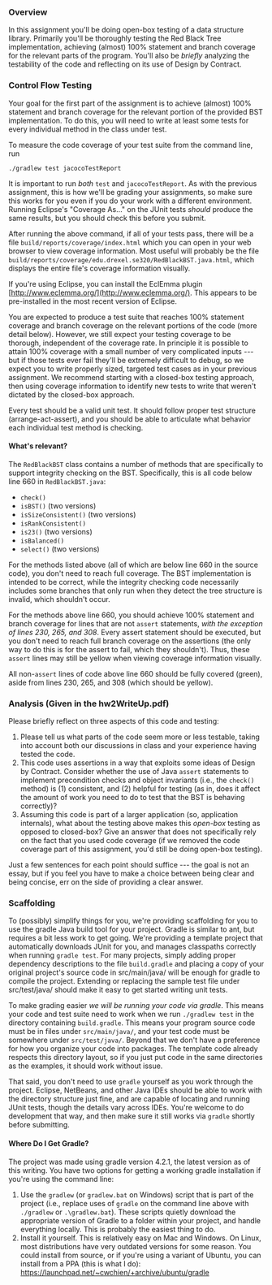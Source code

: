 ### Overview
In this assignment you'll be doing open-box testing of a data structure library.
Primarily you'll be thoroughly testing the Red Black Tree implementation, achieving (almost) 100% statement and branch coverage for the relevant parts of the program.
You'll also be *briefly* analyzing the testability of the code and reflecting on its use of Design
by Contract.

### Control Flow Testing
Your goal for the first part of the assignment is to achieve (almost) 100% statement and branch coverage for the
relevant portion of the provided BST implementation.  To do this, you will need to write at least some tests for every individual method
in the class under test.

To measure the code coverage of your test suite from the command line, run

```
./gradlew test jacocoTestReport
```

It is important to run *both* ```test``` and ```jacocoTestReport```.  As with the previous
assignment, this is how we'll be grading your assignments, so make sure this works for you even if
you do your work with a different environment.  Running Eclipse's "Coverage As..." on the JUnit tests *should* produce the same results, but you should check this before you submit.

After running the above command, if all of your tests pass, there will be a file
```build/reports/coverage/index.html``` which you can open in your web browser to view coverage
information.  Most useful will probably be the file ```build/reports/coverage/edu.drexel.se320/RedBlackBST.java.html```, which displays the entire file's coverage information visually.

If you're using Eclipse, you can install the EclEmma plugin [http://www.eclemma.org/](http://www.eclemma.org/).  This appears to be pre-installed in the most recent version of Eclipse.

You are expected to produce a test suite that reaches 100% statement coverage and branch coverage on the relevant
portions of the code (more detail below).  However, we still
expect your testing coverage to be thorough, independent of the coverage rate.  In principle it is possible to attain 100% coverage
with a small number of very complicated inputs --- but if those tests ever fail they'll be
extremely difficult to debug, so we expect you to write properly sized, targeted test cases as in
your previous assignment.  We recommend starting with a closed-box testing approach, then using
coverage information to identify new tests to write that weren't dictated by the closed-box approach.

Every test should be a valid unit test.  It should follow proper test structure (arrange-act-assert), and you should be able to articulate what behavior each individual test method is checking.

#### What's relevant?
The ```RedBlackBST``` class contains a number of methods that are specifically to support integrity
checking on the BST.  Specifically, this is all code below line 660 in ```RedBlackBST.java```:

- ```check()```
- ```isBST()``` (two versions)
- ```isSizeConsistent()``` (two versions)
- ```isRankConsistent()```
- ```is23()``` (two versions)
- ```isBalanced()```
- ```select()``` (two versions)

For the methods listed above (all of which are below line 660 in the source code), you don't need to
reach full coverage.  The BST implementation is intended to be correct, while the integrity checking
code necessarily includes some branches that only run when they detect the tree structure is
invalid, which shouldn't occur.

For the methods above line 660, you should achieve 100% statement and branch coverage for lines that
are not ```assert``` statements, *with the exception of lines 230, 265, and 308*. 
Every assert statement should be executed, but you don't need to
reach full branch coverage on the assertions (the only way to do this is for the assert to fail,
which they shouldn't).  Thus, these ```assert``` lines may still be yellow when viewing coverage
information visually.

All non-```assert``` lines of code above line 660 should be fully covered (green), aside from lines 230, 265, and 308 (which should be yellow).

### Analysis (Given in the hw2WriteUp.pdf)
Please briefly reflect on three aspects of this code and testing:

1. Please tell us what parts of the code seem more or less testable, taking into account both our discussions in class and your experience having tested the code.  
2. This code uses assertions in a way that exploits some ideas of Design by Contract.  Consider whether the use of Java ```assert``` statements to implement precondition checks and object invariants (i.e., the ```check()``` method) is (1) consistent, and (2) helpful for testing (as in, does it affect the amount of work you need to do to test that the BST is behaving correctly)?
3. Assuming this code is part of a larger application (so, application internals), what about the testing above makes this *open-box* testing as opposed to closed-box?  Give an answer that does not specifically rely on the fact that you used code coverage (if we removed the code coverage part of this assignment, you'd still be doing open-box testing).

Just a few sentences for each point should suffice ---
the goal is not an essay, but if you feel you have to make a choice between being clear and being
concise, err on the side of providing a clear answer.


### Scaffolding
To (possibly) simplify things for you, we're providing scaffolding for you to use the gradle Java build tool for your project.  Gradle is similar to ant, but requires a bit less work to get going.  We're providing a template project that automatically downloads JUnit for you, and manages classpaths correctly when running ```gradle test```.  For many projects, simply adding proper dependency descriptions to the file ```build.gradle``` and placing a copy of your original project's source code in src/main/java/ will be enough for gradle to compile the project.  Extending or replacing the sample test file under src/test/java/ should make it easy to get started writing unit tests.

To make grading easier *we will be running your code via gradle*.  This means your code and test
suite need to work when we run ```./gradlew test``` in the directory containing ```build.gradle```.
This means your program source code must be in files under ```src/main/java/```, and your test code
must be somewhere under ```src/test/java/```.  Beyond that we don't have a preference for how you
organize your code into packages.  The template code already respects this directory layout, so if
you just put code in the same directories as the examples, it should work without issue.

That said, you don't need to use ```gradle``` yourself as you work through the project.  Eclipse,
NetBeans, and other Java IDEs should be able to work with the directory structure just fine, and
are capable of locating and running JUnit tests, though the details vary across IDEs.  You're
welcome to do development that way, and then make sure it still works via ```gradle``` shortly
before submitting.

#### Where Do I Get Gradle?
The project was made using gradle version 4.2.1, the latest version as of this writing.  You have
two options for getting a working gradle installation if you're using the command line:

1. Use the ```gradlew``` (or ```gradlew.bat``` on Windows) script that is part of the project
   (i.e., replace uses of ```gradle``` on the command line above with ```./gradlew``` or
   ```.\gradlew.bat```).  These scripts quietly download the appropriate version of Gradle to a
   folder within your project, and handle everything locally.  This is probably the easiest thing
   to do.
2. Install it yourself.  This is relatively easy on Mac and Windows.  On Linux, most distributions
   have very outdated versions for some reason.  You could install from source, or if you're using
   a variant of Ubuntu, you can install from a PPA (this is what I do): https://launchpad.net/~cwchien/+archive/ubuntu/gradle
